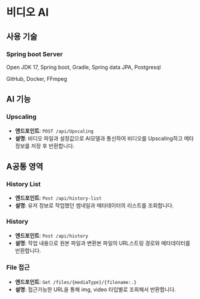 # 비디오 AI


## 사용 기술

### Spring boot Server

Open JDK 17, Spring boot, Gradle, Spring data JPA, Postgresql 

GitHub, Docker, FFmpeg

## AI 기능

### Upscaling
- **엔드포인트**: `POST /api/Upscaling`
- **설명**: 비디오 파일과 설정값으로 AI모델과 통신하여 비디오를 Upscaling하고 메타정보를 저장 후 반환합니다.


## A공통 영역

### History List
- **엔드포인트**: `Post /api/history-list`
- **설명**: 유저 정보로 작업했던 썸네일과 메타데이터의 리스트를 조회합니다.

### History
- **엔드포인트**: `Post /api/history`
- **설명**: 작업 내용으로 원본 파일과 변환본 파일의 URL스트링 경로와 메타데이터를 반환합니다.

### File 접근
- **엔드포인트**: `Get /files/{mediaType}/{filename:.}`
- **설명**: 접근가능한 URL을 통해 img, video 타입별로 조회해서 반환합니다.
